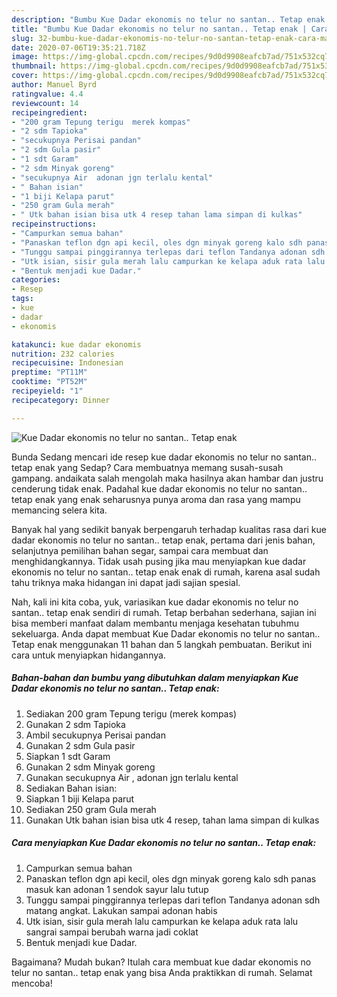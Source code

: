 ```yaml
---
description: "Bumbu Kue Dadar ekonomis no telur no santan.. Tetap enak | Cara Masak Kue Dadar ekonomis no telur no santan.. Tetap enak Yang Enak Banget"
title: "Bumbu Kue Dadar ekonomis no telur no santan.. Tetap enak | Cara Masak Kue Dadar ekonomis no telur no santan.. Tetap enak Yang Enak Banget"
slug: 32-bumbu-kue-dadar-ekonomis-no-telur-no-santan-tetap-enak-cara-masak-kue-dadar-ekonomis-no-telur-no-santan-tetap-enak-yang-enak-banget
date: 2020-07-06T19:35:21.718Z
image: https://img-global.cpcdn.com/recipes/9d0d9908eafcb7ad/751x532cq70/kue-dadar-ekonomis-no-telur-no-santan-tetap-enak-foto-resep-utama.jpg
thumbnail: https://img-global.cpcdn.com/recipes/9d0d9908eafcb7ad/751x532cq70/kue-dadar-ekonomis-no-telur-no-santan-tetap-enak-foto-resep-utama.jpg
cover: https://img-global.cpcdn.com/recipes/9d0d9908eafcb7ad/751x532cq70/kue-dadar-ekonomis-no-telur-no-santan-tetap-enak-foto-resep-utama.jpg
author: Manuel Byrd
ratingvalue: 4.4
reviewcount: 14
recipeingredient:
- "200 gram Tepung terigu  merek kompas"
- "2 sdm Tapioka"
- "secukupnya Perisai pandan"
- "2 sdm Gula pasir"
- "1 sdt Garam"
- "2 sdm Minyak goreng"
- "secukupnya Air  adonan jgn terlalu kental"
- " Bahan isian"
- "1 biji Kelapa parut"
- "250 gram Gula merah"
- " Utk bahan isian bisa utk 4 resep tahan lama simpan di kulkas"
recipeinstructions:
- "Campurkan semua bahan"
- "Panaskan teflon dgn api kecil, oles dgn minyak goreng kalo sdh panas masuk kan adonan 1 sendok sayur lalu tutup"
- "Tunggu sampai pinggirannya terlepas dari teflon Tandanya adonan sdh matang angkat. Lakukan sampai adonan habis"
- "Utk isian, sisir gula merah lalu campurkan ke kelapa aduk rata lalu sangrai sampai berubah warna jadi coklat"
- "Bentuk menjadi kue Dadar."
categories:
- Resep
tags:
- kue
- dadar
- ekonomis

katakunci: kue dadar ekonomis 
nutrition: 232 calories
recipecuisine: Indonesian
preptime: "PT11M"
cooktime: "PT52M"
recipeyield: "1"
recipecategory: Dinner

---
```



![Kue Dadar ekonomis no telur no santan.. Tetap enak](https://img-global.cpcdn.com/recipes/9d0d9908eafcb7ad/751x532cq70/kue-dadar-ekonomis-no-telur-no-santan-tetap-enak-foto-resep-utama.jpg)

Bunda Sedang mencari ide resep kue dadar ekonomis no telur no santan.. tetap enak yang Sedap? Cara membuatnya memang susah-susah gampang. andaikata salah mengolah maka hasilnya akan hambar dan justru cenderung tidak enak. Padahal kue dadar ekonomis no telur no santan.. tetap enak yang enak seharusnya punya aroma dan rasa yang mampu memancing selera kita.

Banyak hal yang sedikit banyak berpengaruh terhadap kualitas rasa dari kue dadar ekonomis no telur no santan.. tetap enak, pertama dari jenis bahan, selanjutnya pemilihan bahan segar, sampai cara membuat dan menghidangkannya. Tidak usah pusing jika mau menyiapkan kue dadar ekonomis no telur no santan.. tetap enak enak di rumah, karena asal sudah tahu triknya maka hidangan ini dapat jadi sajian spesial.




Nah, kali ini kita coba, yuk, variasikan kue dadar ekonomis no telur no santan.. tetap enak sendiri di rumah. Tetap berbahan sederhana, sajian ini bisa memberi manfaat dalam membantu menjaga kesehatan tubuhmu sekeluarga. Anda dapat membuat Kue Dadar ekonomis no telur no santan.. Tetap enak menggunakan 11 bahan dan 5 langkah pembuatan. Berikut ini cara untuk menyiapkan hidangannya.

<!--inarticleads1-->

##### Bahan-bahan dan bumbu yang dibutuhkan dalam menyiapkan Kue Dadar ekonomis no telur no santan.. Tetap enak:

1. Sediakan 200 gram Tepung terigu  (merek kompas)
1. Gunakan 2 sdm Tapioka
1. Ambil secukupnya Perisai pandan
1. Gunakan 2 sdm Gula pasir
1. Siapkan 1 sdt Garam
1. Gunakan 2 sdm Minyak goreng
1. Gunakan secukupnya Air , adonan jgn terlalu kental
1. Sediakan  Bahan isian:
1. Siapkan 1 biji Kelapa parut
1. Sediakan 250 gram Gula merah
1. Gunakan  Utk bahan isian bisa utk 4 resep, tahan lama simpan di kulkas




<!--inarticleads2-->

##### Cara menyiapkan Kue Dadar ekonomis no telur no santan.. Tetap enak:

1. Campurkan semua bahan
1. Panaskan teflon dgn api kecil, oles dgn minyak goreng kalo sdh panas masuk kan adonan 1 sendok sayur lalu tutup
1. Tunggu sampai pinggirannya terlepas dari teflon Tandanya adonan sdh matang angkat. Lakukan sampai adonan habis
1. Utk isian, sisir gula merah lalu campurkan ke kelapa aduk rata lalu sangrai sampai berubah warna jadi coklat
1. Bentuk menjadi kue Dadar.




Bagaimana? Mudah bukan? Itulah cara membuat kue dadar ekonomis no telur no santan.. tetap enak yang bisa Anda praktikkan di rumah. Selamat mencoba!
